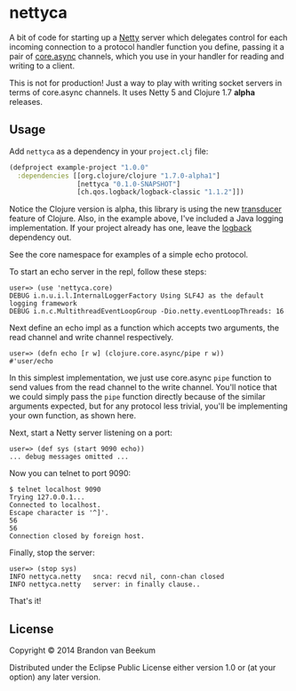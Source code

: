# nettyca

A bit of code for starting up a [Netty](http://netty.io) server which
delegates control for each incoming connection to a protocol handler
function you define, passing it a pair of
[core.async](https://github.com/clojure/core.async) channels, which
you use in your handler for reading and writing to a client.

This is not for production! Just a way to play with writing socket
servers in terms of core.async channels. It uses Netty 5 and Clojure
1.7 __alpha__ releases.

## Usage

Add `nettyca` as a dependency in your `project.clj` file:

```clj
(defproject example-project "1.0.0"
  :dependencies [[org.clojure/clojure "1.7.0-alpha1"]
                 [nettyca "0.1.0-SNAPSHOT"]
                 [ch.qos.logback/logback-classic "1.1.2"]])
```

Notice the Clojure version is alpha, this library is using the new
[transducer](http://blog.cognitect.com/blog/2014/8/6/transducers-are-coming)
feature of Clojure. Also, in the example above, I've included a Java
logging implementation. If your project already has one, leave the
[logback](http://logback.qos.ch/) dependency out.

See the core namespace for examples of a simple echo protocol.

To start an echo server in the repl, follow these steps:

    user=> (use 'nettyca.core)
    DEBUG i.n.u.i.l.InternalLoggerFactory Using SLF4J as the default logging framework
    DEBUG i.n.c.MultithreadEventLoopGroup -Dio.netty.eventLoopThreads: 16

Next define an echo impl as a function which accepts two arguments,
the read channel and write channel respectively.

    user=> (defn echo [r w] (clojure.core.async/pipe r w))
    #'user/echo

In this simplest implementation, we just use core.async `pipe`
function to send values from the read channel to the write channel.
You'll notice that we could simply pass the `pipe` function directly
because of the similar arguments expected, but for any protocol less
trivial, you'll be implementing your own function, as shown here.

Next, start a Netty server listening on a port:

    user=> (def sys (start 9090 echo))
    ... debug messages omitted ...

Now you can telnet to port 9090:

    $ telnet localhost 9090
    Trying 127.0.0.1...
    Connected to localhost.
    Escape character is '^]'.
    56
    56
    Connection closed by foreign host.

Finally, stop the server:

    user=> (stop sys)
    INFO nettyca.netty   snca: recvd nil, conn-chan closed
    INFO nettyca.netty   server: in finally clause..

That's it!

## License

Copyright © 2014 Brandon van Beekum

Distributed under the Eclipse Public License either version 1.0 or (at
your option) any later version.
